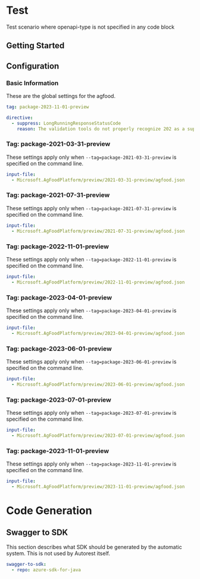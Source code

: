 # Test

Test scenario where openapi-type is not specified in any code block

## Getting Started

## Configuration

### Basic Information

These are the global settings for the agfood.

```yaml
tag: package-2023-11-01-preview

directive:
  - suppress: LongRunningResponseStatusCode
    reason: The validation tools do not properly recognize 202 as a supported response code.
```

### Tag: package-2021-03-31-preview

These settings apply only when `--tag=package-2021-03-31-preview` is specified on the command line.

```yaml $(tag) == 'package-2021-03-31-preview'
input-file:
  - Microsoft.AgFoodPlatform/preview/2021-03-31-preview/agfood.json
```

### Tag: package-2021-07-31-preview

These settings apply only when `--tag=package-2021-07-31-preview` is specified on the command line.

```yaml $(tag) == 'package-2021-07-31-preview'
input-file:
  - Microsoft.AgFoodPlatform/preview/2021-07-31-preview/agfood.json
```

### Tag: package-2022-11-01-preview

These settings apply only when `--tag=package-2022-11-01-preview` is specified on the command line.

```yaml $(tag) == 'package-2022-11-01-preview'
input-file:
  - Microsoft.AgFoodPlatform/preview/2022-11-01-preview/agfood.json
```

### Tag: package-2023-04-01-preview

These settings apply only when `--tag=package-2023-04-01-preview` is specified on the command line.

```yaml $(tag) == 'package-2023-04-01-preview'
input-file:
  - Microsoft.AgFoodPlatform/preview/2023-04-01-preview/agfood.json
```

### Tag: package-2023-06-01-preview

These settings apply only when `--tag=package-2023-06-01-preview` is specified on the command line.

```yaml $(tag) == 'package-2023-06-01-preview'
input-file:
  - Microsoft.AgFoodPlatform/preview/2023-06-01-preview/agfood.json
```

### Tag: package-2023-07-01-preview

These settings apply only when `--tag=package-2023-07-01-preview` is specified on the command line.

```yaml $(tag) == 'package-2023-07-01-preview'
input-file:
  - Microsoft.AgFoodPlatform/preview/2023-07-01-preview/agfood.json
```

### Tag: package-2023-11-01-preview

These settings apply only when `--tag=package-2023-11-01-preview` is specified on the command line.

```yaml $(tag) == 'package-2023-11-01-preview'
input-file:
  - Microsoft.AgFoodPlatform/preview/2023-11-01-preview/agfood.json
```

# Code Generation

## Swagger to SDK

This section describes what SDK should be generated by the automatic system.
This is not used by Autorest itself.

```yaml $(swagger-to-sdk)
swagger-to-sdk:
  - repo: azure-sdk-for-java
```
